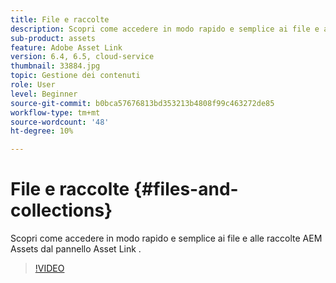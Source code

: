 ```yaml
---
title: File e raccolte
description: Scopri come accedere in modo rapido e semplice ai file e alle raccolte AEM Assets dal pannello Asset Link .
sub-product: assets
feature: Adobe Asset Link
version: 6.4, 6.5, cloud-service
thumbnail: 33884.jpg
topic: Gestione dei contenuti
role: User
level: Beginner
source-git-commit: b0bca57676813bd353213b4808f99c463272de85
workflow-type: tm+mt
source-wordcount: '48'
ht-degree: 10%

---
```



# File e raccolte {#files-and-collections}

Scopri come accedere in modo rapido e semplice ai file e alle raccolte AEM Assets dal pannello Asset Link .

>[!VIDEO](https://video.tv.adobe.com/v/33884/?quality=12)